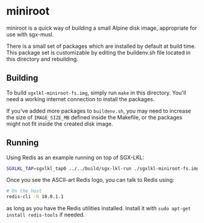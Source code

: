 miniroot
========

miniroot is a quick way of building a small Alpine disk image, appropriate for
use with sgx-musl.

There is a small set of packages which are installed by default at build time.
This package set is customizable by editing the buildenv.sh file located in
this directory and rebuilding.

Building
--------

To build `sgxlkl-miniroot-fs.img`, simply run `make` in this directory.
You'll need a working internet connection to install the packages.

If you've added more packages to `buildenv.sh`, you may need to increase the
size of `IMAGE_SIZE_MB` defined inside the Makefile, or the packages might
not fit inside the created disk image.

Running
-------

Using Redis as an example running on top of SGX-LKL:

```sh
SGXLKL_TAP=sgxlkl_tap0 ../../build/sgx-lkl-run ./sgxlkl-miniroot-fs.img /usr/bin/redis-server --bind 10.0.1.1
```

Once you see the ASCII-art Redis logo, you can talk to Redis using:

```sh
# On the host
redis-cli -h 10.0.1.1
```

as long as you have the Redis utilities installed. Install it with `sudo
apt-get install redis-tools` if needed.

